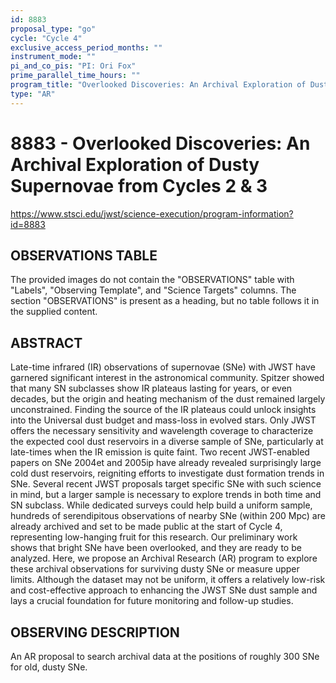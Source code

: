 ```yaml
---
id: 8883
proposal_type: "go"
cycle: "Cycle 4"
exclusive_access_period_months: ""
instrument_mode: ""
pi_and_co_pis: "PI: Ori Fox"
prime_parallel_time_hours: ""
program_title: "Overlooked Discoveries: An Archival Exploration of Dusty Supernovae from Cycles 2 & 3"
type: "AR"
---
```

# 8883 - Overlooked Discoveries: An Archival Exploration of Dusty Supernovae from Cycles 2 & 3
https://www.stsci.edu/jwst/science-execution/program-information?id=8883
## OBSERVATIONS TABLE
The provided images do not contain the "OBSERVATIONS" table with "Labels", "Observing Template", and "Science Targets" columns. The section "OBSERVATIONS" is present as a heading, but no table follows it in the supplied content.

## ABSTRACT
Late-time infrared (IR) observations of supernovae (SNe) with JWST have garnered significant interest in the astronomical community. Spitzer showed that many SN subclasses show IR plateaus lasting for years, or even decades, but the origin and heating mechanism of the dust remained largely unconstrained. Finding the source of the IR plateaus could unlock insights into the Universal dust budget and mass-loss in evolved stars. Only JWST offers the necessary sensitivity and wavelength coverage to characterize the expected cool dust reservoirs in a diverse sample of SNe, particularly at late-times when the IR emission is quite faint. Two recent JWST-enabled papers on SNe 2004et and 2005ip have already revealed surprisingly large cold dust reservoirs, reigniting efforts to investigate dust formation trends in SNe. Several recent JWST proposals target specific SNe with such science in mind, but a larger sample is necessary to explore trends in both time and SN subclass. While dedicated surveys could help build a uniform sample, hundreds of serendipitous observations of nearby SNe (within 200 Mpc) are already archived and set to be made public at the start of Cycle 4, representing low-hanging fruit for this research. Our preliminary work shows that bright SNe have been overlooked, and they are ready to be analyzed. Here, we propose an Archival Research (AR) program to explore these archival observations for surviving dusty SNe or measure upper limits. Although the dataset may not be uniform, it offers a relatively low-risk and cost-effective approach to enhancing the JWST SNe dust sample and lays a crucial foundation for future monitoring and follow-up studies.

## OBSERVING DESCRIPTION
An AR proposal to search archival data at the positions of roughly 300 SNe for old, dusty SNe.